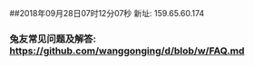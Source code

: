 ##2018年09月28日07时12分07秒 新址: 159.65.60.174
### 兔友常见问题及解答: https://github.com/wanggonging/d/blob/w/FAQ.md

